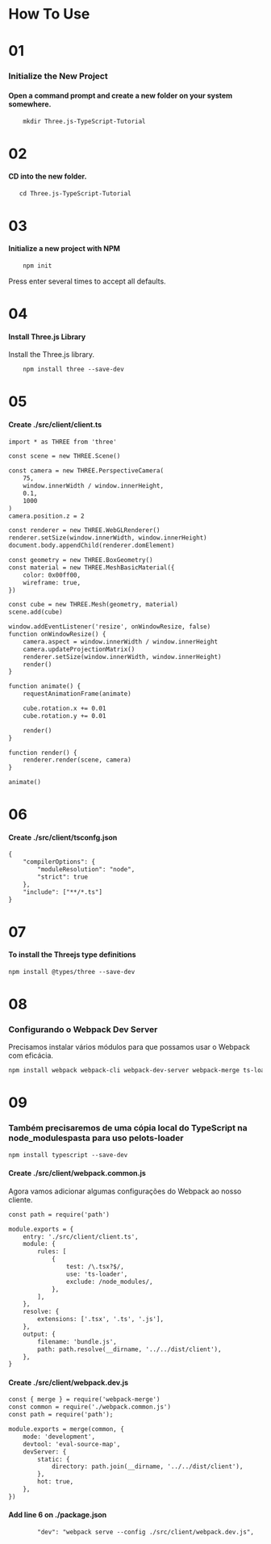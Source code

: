 
# How To Use

# 01
### Initialize the New Project
#### Open a command prompt and create a new folder on your system somewhere.

```html
    mkdir Three.js-TypeScript-Tutorial
```
# 02
#### CD into the new folder.

```html
   cd Three.js-TypeScript-Tutorial
```
# 03
#### Initialize a new project with NPM

```html
    npm init
```
Press enter several times to accept all defaults.

# 04
#### Install Three.js Library
Install the Three.js library.

```html
    npm install three --save-dev
```
# 05
#### Create ./src/client/client.ts

```html
import * as THREE from 'three'

const scene = new THREE.Scene()

const camera = new THREE.PerspectiveCamera(
    75,
    window.innerWidth / window.innerHeight,
    0.1,
    1000
)
camera.position.z = 2

const renderer = new THREE.WebGLRenderer()
renderer.setSize(window.innerWidth, window.innerHeight)
document.body.appendChild(renderer.domElement)

const geometry = new THREE.BoxGeometry()
const material = new THREE.MeshBasicMaterial({
    color: 0x00ff00,
    wireframe: true,
})

const cube = new THREE.Mesh(geometry, material)
scene.add(cube)

window.addEventListener('resize', onWindowResize, false)
function onWindowResize() {
    camera.aspect = window.innerWidth / window.innerHeight
    camera.updateProjectionMatrix()
    renderer.setSize(window.innerWidth, window.innerHeight)
    render()
}

function animate() {
    requestAnimationFrame(animate)

    cube.rotation.x += 0.01
    cube.rotation.y += 0.01

    render()
}

function render() {
    renderer.render(scene, camera)
}

animate()
```
# 06
#### Create ./src/client/tsconfg.json

```html 
{
    "compilerOptions": {
        "moduleResolution": "node",
        "strict": true
    },
    "include": ["**/*.ts"]
}
```
# 07
#### To install the Threejs type definitions

```html 
npm install @types/three --save-dev
```

# 08
### Configurando o Webpack Dev Server
Precisamos instalar vários módulos para que possamos usar o Webpack com eficácia.
```html 
npm install webpack webpack-cli webpack-dev-server webpack-merge ts-loader --save-dev
```

# 09
### Também precisaremos de uma cópia local do TypeScript na node_modulespasta para uso pelots-loader
```html 
npm install typescript --save-dev
```

#### Create ./src/client/webpack.common.js
Agora vamos adicionar algumas configurações do Webpack ao nosso cliente.
```html 
const path = require('path')

module.exports = {
    entry: './src/client/client.ts',
    module: {
        rules: [
            {
                test: /\.tsx?$/,
                use: 'ts-loader',
                exclude: /node_modules/,
            },
        ],
    },
    resolve: {
        extensions: ['.tsx', '.ts', '.js'],
    },
    output: {
        filename: 'bundle.js',
        path: path.resolve(__dirname, '../../dist/client'),
    },
}
```

#### Create ./src/client/webpack.dev.js
```html 
const { merge } = require('webpack-merge')
const common = require('./webpack.common.js')
const path = require('path');

module.exports = merge(common, {
    mode: 'development',
    devtool: 'eval-source-map',
    devServer: {
        static: {
            directory: path.join(__dirname, '../../dist/client'),
        },
        hot: true,
    },
})
```

#### Add line 6 on ./package.json
```html 
        "dev": "webpack serve --config ./src/client/webpack.dev.js",
 ```
